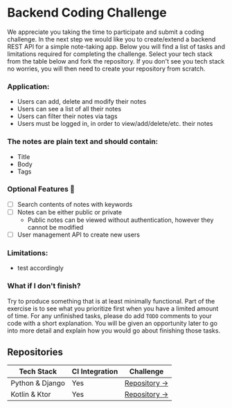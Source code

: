 # Backend Coding Challenge

We appreciate you taking the time to participate and submit a coding challenge. In the next step we would like you to
create/extend a backend REST API for a simple note-taking app. Below you will find a list of tasks and limitations
required for completing the challenge. Select your tech stack from the table below and fork the repository. If you don't see you tech stack no worries, you will then need to create your repository from scratch.

### Application:

- Users can add, delete and modify their notes
- Users can see a list of all their notes
- Users can filter their notes via tags
- Users must be logged in, in order to view/add/delete/etc. their notes

### The notes are plain text and should contain:

- Title
- Body
- Tags

### Optional Features 🚀

- [ ] Search contents of notes with keywords
- [ ] Notes can be either public or private
  - Public notes can be viewed without authentication, however they cannot be modified
- [ ] User management API to create new users

### Limitations:

- test accordingly

### What if I don't finish?

Try to produce something that is at least minimally functional. Part of the exercise is to see what you prioritize first when you have a limited amount of time. For any unfinished tasks, please do add `TODO` comments to your code with a short explanation. You will be given an opportunity later to go into more detail and explain how you would go about finishing those tasks.

## Repositories

| Tech Stack      | CI Integration | Challenge                                                                    |
| --------------- | -------------- | ---------------------------------------------------------------------------- |
| Python & Django | Yes            | [Repository →](https://github.com/Thermondo/backend-coding-challenge-django) |
| Kotlin & Ktor   | Yes            | [Repository →](https://github.com/Thermondo/backend-coding-challenge-ktor)   |
